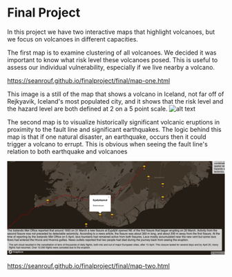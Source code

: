 # Final Project


In this project we have two interactive maps that highlight volcanoes, but we focus on volcanoes in different capacities. 


The first map is to examine clustering of all volcanoes. We decided it was important to know what risk level these volcanoes posed. This is useful to assess our individual vulnerability, especially if we live nearby a volcano. 

https://seanrouf.github.io/finalproject/final/map-one.html

This image is a still of the map that shows a volcano in Iceland, not far off of Rejkyavik, Iceland's most populated city, and it shows that the risk level and the hazard level are both defined at 2 on a 5 point scale. 
![alt text](https://seanrouf.github.io/finalproject/final/Annotation%202020-04-10%20195233.png "Logo Title Text 1")




The second map is to visualize historically significant volcanic eruptions in proximity to the fault line and significant earthquakes. The logic behind this map is that if one natural disaster, an earthquake, occurs then it could trigger a volcano to errupt. This is obvious when seeing the fault line's relation to both earthquake and volcanoes




 
 
![alt text](https://raw.githubusercontent.com/UBC-GEOB472-Spring2020/ezizic-web/master/Earthquake_prox.png
 "Logo Title Text 1")

https://seanrouf.github.io/finalproject/final/map-two.html

